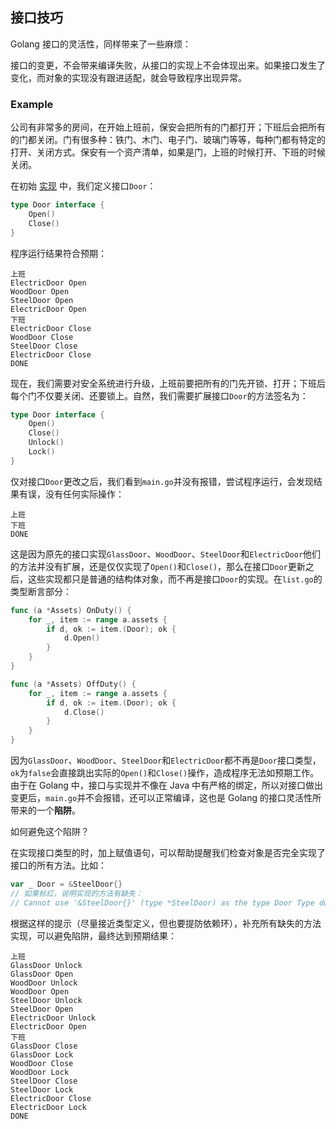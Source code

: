 ## 接口技巧

Golang 接口的灵活性，同样带来了一些麻烦：

接口的变更，不会带来编译失败，从接口的实现上不会体现出来。如果接口发生了变化，而对象的实现没有跟进适配，就会导致程序出现异常。

### Example

公司有非常多的房间，在开始上班前，保安会把所有的门都打开；下班后会把所有的门都关闭。门有很多种：铁门、木门、电子门、玻璃门等等，每种门都有特定的打开、关闭方式。保安有一个资产清单，如果是门，上班的时候打开、下班的时候关闭。

在初始 [实现](https://github.com/AdaSheng07/ready.to.go/commit/836a521bbad52556ff656adf08610f71c21caabb) 中，我们定义接口`Door`：

```go
type Door interface {
    Open()
    Close()
}
```
程序运行结果符合预期：
```
上班
ElectricDoor Open
WoodDoor Open
SteelDoor Open
ElectricDoor Open
下班
ElectricDoor Close
WoodDoor Close
SteelDoor Close
ElectricDoor Close
DONE
```

现在，我们需要对安全系统进行升级，上班前要把所有的门先开锁、打开；下班后每个门不仅要关闭、还要锁上。自然，我们需要扩展接口`Door`的方法签名为：
```go
type Door interface {
    Open()
    Close()
    Unlock()
    Lock()
}
```
仅对接口`Door`更改之后，我们看到`main.go`并没有报错，尝试程序运行，会发现结果有误，没有任何实际操作：
```
上班
下班
DONE
```
这是因为原先的接口实现`GlassDoor`、`WoodDoor`、`SteelDoor`和`ElectricDoor`他们的方法并没有扩展，还是仅仅实现了`Open()`和`Close()`，那么在接口`Door`更新之后，这些实现都只是普通的结构体对象，而不再是接口`Door`的实现。在`list.go`的类型断言部分：
```go
func (a *Assets) OnDuty() {
    for _, item := range a.assets {
        if d, ok := item.(Door); ok {
            d.Open()
        }
    }
}

func (a *Assets) OffDuty() {
    for _, item := range a.assets {
        if d, ok := item.(Door); ok {
            d.Close()
        }
    }
}
```
因为`GlassDoor`、`WoodDoor`、`SteelDoor`和`ElectricDoor`都不再是`Door`接口类型，`ok`为`false`会直接跳出实际的`Open()`和`Close()`操作，造成程序无法如预期工作。由于在 Golang 中，接口与实现并不像在 Java 中有严格的绑定，所以对接口做出变更后，`main.go`并不会报错，还可以正常编译，这也是 Golang 的接口灵活性所带来的一个**陷阱**。

如何避免这个陷阱？

在实现接口类型的时，加上赋值语句，可以帮助提醒我们检查对象是否完全实现了接口的所有方法。比如：
```go
var _ Door = &SteelDoor{} 
// 如果标红，说明实现的方法有缺失：
// Cannot use '&SteelDoor{}' (type *SteelDoor) as the type Door Type does not implement 'Door' as some methods are missing: Unlock() Lock()
```
根据这样的提示（尽量接近类型定义，但也要提防依赖环），补充所有缺失的方法实现，可以避免陷阱，最终达到预期结果：
```
上班
GlassDoor Unlock
GlassDoor Open
WoodDoor Unlock
WoodDoor Open
SteelDoor Unlock
SteelDoor Open
ElectricDoor Unlock
ElectricDoor Open
下班
GlassDoor Close
GlassDoor Lock
WoodDoor Close
WoodDoor Lock
SteelDoor Close
SteelDoor Lock
ElectricDoor Close
ElectricDoor Lock
DONE

```
